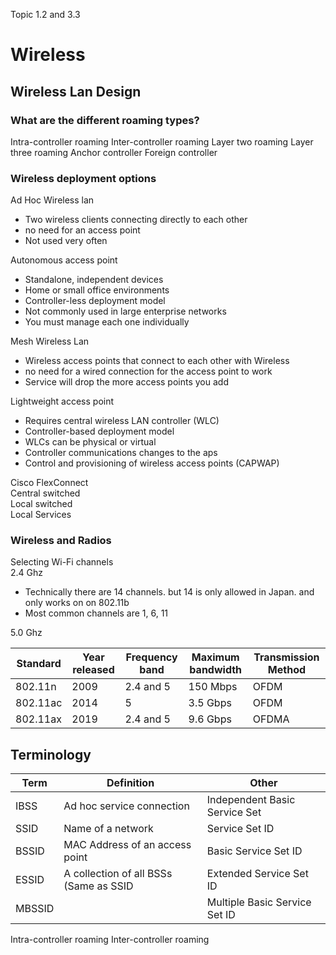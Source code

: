 Topic 1.2 and 3.3
# Wireless 

## Wireless Lan Design
### What are the different roaming types?
Intra-controller roaming
Inter-controller roaming
Layer two roaming
Layer three roaming
Anchor controller
Foreign controller

### Wireless deployment options
Ad Hoc Wireless lan
- Two wireless clients connecting directly to each other
- no need for an access point
- Not used very often  

Autonomous access point
- Standalone, independent devices
- Home or small office environments
- Controller-less deployment model
- Not commonly used in large enterprise networks
- You must manage each one individually  

Mesh Wireless Lan
- Wireless access points that connect to each other with Wireless
- no need for a wired connection for the access point to work
- Service will drop the more access points you add  

Lightweight access point 
- Requires central wireless LAN controller (WLC)
- Controller-based deployment model
- WLCs can be physical or virtual
- Controller communications changes to the aps
- Control and provisioning of wireless access points (CAPWAP)

Cisco FlexConnect  
Central switched  
Local switched  
Local Services  


### Wireless and Radios
Selecting Wi-Fi channels  
2.4 Ghz 
- Technically there are 14 channels. but 14 is only allowed in Japan. and only works on on 802.11b
- Most common channels are 1, 6, 11

5.0 Ghz

Standard|Year released|Frequency band|Maximum bandwidth|Transmission Method
---|---|---|---|---|
802.11n|2009| 2.4 and 5|150 Mbps|OFDM
802.11ac|2014|5|3.5 Gbps|OFDM
802.11ax|2019|2.4 and 5|9.6 Gbps|OFDMA

## Terminology
Term|Definition|Other
---|---|---
IBSS|Ad hoc service connection|Independent Basic Service Set
SSID|Name of a network|Service Set ID
BSSID|MAC Address of an access point| Basic Service Set ID
ESSID|A collection of all BSSs (Same as SSID| Extended Service Set ID
MBSSID|| Multiple Basic Service Set ID
Intra-controller roaming
Inter-controller roaming